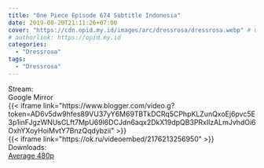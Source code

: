 ```yaml
---
title: "One Piece Episode 674 Subtitle Indonesia"
date: 2019-08-20T21:11:26+07:00
cover: "https://cdn.opid.my.id/images/arc/dressrosa/dressrosa.webp" # Optional, cover
# authorlink: https://opid.my.id
categories:
  - "Dressrosa"
tags:
  - "Dressrosa"
---
```

<div class="ui menu violet borderless inverted">
  <div class="header item active">
        Stream:
    </div>
  <a class="active item" data-tab="google">
    <i class="google drive icon"></i> Google
  </a>
  <a class="item nounderline" data-tab="mirror">
    <i class="odnoklassniki icon"></i> Mirror
  </a>
</div>
<div class="ui bottom attached tab segment active" style="border:0 !important;" data-tab="google">
{{< iframe link="https://www.blogger.com/video.g?token=AD6v5dw9hfes89VU37yY6M69TBTkDCRq5CPhpKLZunQxoEj6pvc5E3p1inFJgzWNUsCLft7MpU69l6DCJdn6aqx2DkX19dpQB3PRxIlzALmJvhdOi6OxhYXoyHoiMvtY7BnzQqdybzii" >}}
</div>
<div class="ui bottom attached tab segment" style="border:0 !important;" data-tab="mirror">
{{< iframe link="https://ok.ru/videoembed/2176213256950" >}}
</div>
<div class="ui menu violet borderless inverted">
  <div class="header item active">
        Downloads:
    </div>
  <a class="item nounderline" href="https://ouo.io/mMPTRJ" target="_blank" rel="dofollow"><i class="google drive icon"></i>
    Average 480p</a>
</div>
